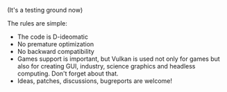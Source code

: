 (It's a testing ground now)

The rules are simple:

* The code is D-ideomatic
* No premature optimization
* No backward compatibility
* Games support is important, but Vulkan is used not only for games but also for creating GUI, industry, science graphics and headless computing.
Don't forget about that.
* Ideas, patches, discussions, bugreports are welcome!
